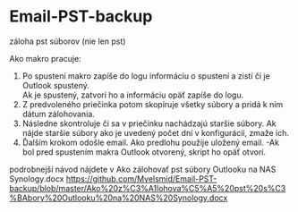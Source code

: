 # Email-PST-backup
záloha pst súborov (nie len pst)

Ako makro pracuje:
1. Po spustení makro zapíše do logu informáciu o spustení a zistí či je Outlook spustený.  
  Ak je spustený, zatvorí ho a informáciu opäť zapíše do logu. 
2. Z predvoleného priečinka potom skopíruje všetky súbory a pridá k ním dátum zálohovania.
3. Následne skontroluje či sa v priečinku nachádzajú staršie súbory. 
  Ak nájde staršie súbory ako je uvedený počet dní v konfigurácií, zmaže ich. 
4. Ďalším krokom odošle email. 
  Ako predlohu použije uložený email. 
-Ak bol pred spustením makra Outlook otvorený, skript ho opäť otvorí.

podrobnejší návod nájdete v Ako zálohovať pst súbory Outlooku na NAS Synology.docx
https://github.com/Mvelsmid/Email-PST-backup/blob/master/Ako%20z%C3%A1lohova%C5%A5%20pst%20s%C3%BAbory%20Outlooku%20na%20NAS%20Synology.docx


